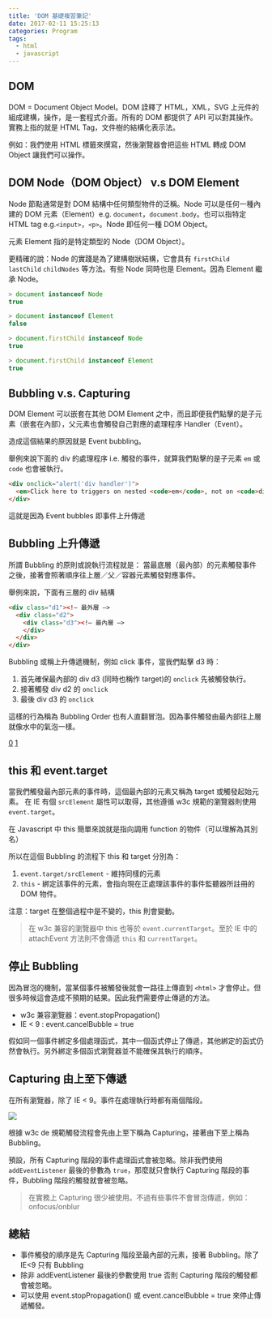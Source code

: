 ```yaml
---
title: 'DOM 基礎複習筆記'
date: 2017-02-11 15:25:13
categories: Program
tags:
  - html
  - javascript
---
```


## DOM

DOM = Document Object Model。DOM 詮釋了 HTML，XML，SVG 上元件的組成建構，操作，是一套程式介面。所有的 DOM 都提供了 API 可以對其操作。實務上指的就是 HTML Tag，文件樹的結構化表示法。

例如：我們使用 HTML 標籤來撰寫，然後瀏覽器會把這些 HTML 轉成 DOM Object 讓我們可以操作。

<!--more-->

## DOM Node（DOM Object） v.s DOM Element

Node 節點通常是對 DOM 結構中任何類型物件的泛稱。Node 可以是任何一種內建的 DOM 元素（Element）e.g. `document`，`document.body`。也可以指特定 HTML tag e.g.`<input>`，`<p>`。Node 即任何一種 DOM Object。

元素 Element 指的是特定類型的 Node（DOM Object）。

更精確的說：Node 的實踐是為了建構樹狀結構，它會具有 `firstChild` `lastChild` `childNodes` 等方法。有些 Node 同時也是 Element。因為 Element 繼承 Node。

```js
> document instanceof Node
true

> document instanceof Element
false

> document.firstChild instanceof Node
true

> document.firstChild instanceof Element
true
```

## Bubbling v.s. Capturing

DOM Element 可以嵌套在其他 DOM Element 之中，而且即便我們點擊的是子元素（嵌套在內部），父元素也會觸發自己對應的處理程序 Handler（Event）。

造成這個結果的原因就是 Event bubbling。

舉例來說下面的 div 的處理程序 i.e. 觸發的事件，就算我們點擊的是子元素 `em` 或 `code` 也會被執行。

```html
<div onclick="alert('div handler')">
  <em>Click here to triggers on nested <code>em</code>, not on <code>div</code></em>
</div>
```

這就是因為 Event bubbles 即事件上升傳遞

## Bubbling 上升傳遞

所謂 Bubbling 的原則或說執行流程就是：
當最底層（最內部）的元素觸發事件之後，接著會照著順序往上層／父／容器元素觸發對應事件。

舉例來說，下面有三層的 div 結構

```html
<div class="d1"><!— 最外層 —>
  <div class="d2">
    <div class="d3"><!— 最內層 —>
    </div>
  </div>
</div>
```
Bubbling 或稱上升傳遞機制，例如 click 事件，當我們點擊 d3 時：
1. 首先確保最內部的 div d3 (同時也稱作 target)的 `onclick` 先被觸發執行。
2. 接著觸發 div d2 的 `onclick`
3. 最後 div d3  的 `onclick`

這樣的行為稱為 Bubbling Order 也有人直翻冒泡。因為事件觸發由最內部往上層就像水中的氣泡一樣。

[0](https://javascript.info/tutorial/bubbling-and-capturing)
[1](https://www.kirupa.com/html5/event_capturing_bubbling_javascript.htm)

## this 和 event.target

當我們觸發最內部元素的事件時，這個最內部的元素又稱為 target 或觸發起始元素。
在 IE 有個 `srcElement` 屬性可以取得，其他遵循 w3c 規範的瀏覽器則使用 `event.target`。

在 Javascript 中 this 簡單來說就是指向調用 function 的物件（可以理解為其別名）

所以在這個 Bubbling 的流程下 this 和 target 分別為：

1. `event.target/srcElement` - 維持同樣的元素
2. `this` - 綁定該事件的元素，會指向現在正處理該事件的事件監聽器所註冊的 DOM 物件。

注意：target 在整個過程中是不變的，this 則會變動。

> 在 w3c 兼容的瀏覽器中 this 也等於 `event.currentTarget`。至於 IE 中的 attachEvent 方法則不會傳遞 `this` 和 `currentTarget`。

## 停止 Bubbling

因為冒泡的機制，當某個事件被觸發後就會一路往上傳直到 `<html>` 才會停止。但很多時候這會造成不預期的結果。因此我們需要停止傳遞的方法。

* w3c 兼容瀏覽器：event.stopPropagation()
* IE < 9 : event.cancelBubble = true

假如同一個事件綁定多個處理函式，其中一個函式停止了傳遞，其他綁定的函式仍然會執行。另外綁定多個函式瀏覽器並不能確保其執行的順序。

## Capturing 由上至下傳遞

在所有瀏覽器，除了 IE < 9。事件在處理執行時都有兩個階段。

![](https://javascript.info/files/tutorial/browser/events/event-order-w3c.gif)

根據 w3c de 規範觸發流程會先由上至下稱為 Capturing，接著由下至上稱為 Bubbling。

預設，所有 Capturing 階段的事件處理函式會被忽略。除非我們使用 `addEventListener` 最後的參數為 `true`，那麼就只會執行 Capturing 階段的事件，Bubbling 階段的觸發就會被忽略。

> 在實務上 Capturing 很少被使用。不過有些事件不會冒泡傳遞，例如：onfocus/onblur

## 總結

* 事件觸發的順序是先 Capturing 階段至最內部的元素，接著 Bubbling。除了 IE<9 只有 Bubbling
* 除非 addEventListener 最後的參數使用 true 否則 Capturing 階段的觸發都會被忽略。
* 可以使用 event.stopPropagation() 或 event.cancelBubble = true 來停止傳遞觸發。
